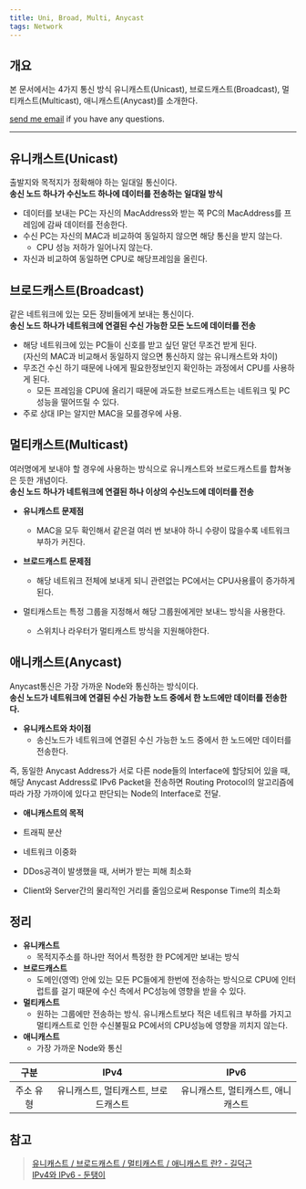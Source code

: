 ```yaml
---
title: Uni, Broad, Multi, Anycast
tags: Network
---
```


## 개요  

본 문서에서는 4가지 통신 방식 유니캐스트(Unicast), 브로드캐스트(Broadcast), 멀티캐스트(Multicast), 애니캐스트(Anycast)를 소개한다.  

[send me email](mailto:jewel7492@gmail.com) if you have any questions.

<!--more-->

---

## 유니캐스트(Unicast) 

출발지와 목적지가 정확해야 하는 일대일 통신이다.  
**송신 노드 하나가 수신노드 하나에 데이터를 전송하는 일대일 방식**

* 데이터를 보내는 PC는 자신의 MacAddress와 받는 쪽 PC의 MacAddress를 프레임에 감싸 데이터를 전송한다.
* 수신 PC는 자신의 MAC과 비교하여 동일하지 않으면 해당 통신을 받지 않는다.
    * CPU 성능 저하가 일어나지 않는다.
* 자신과 비교하여 동일하면 CPU로 해당프레임을 올린다.


## 브로드캐스트(Broadcast)  

같은 네트워크에 있는 모든 장비들에게 보내는 통신이다.  
**송신 노드 하나가 네트워크에 연결된 수신 가능한 모든 노드에 데이터를 전송**  

* 해당 네트워크에 있는 PC들이 신호를 받고 싶던 말던 무조건 받게 된다.  
(자신의 MAC과 비교해서 동일하지 않으면 통신하지 않는 유니캐스트와 차이)
* 무조건 수신 하기 때문에 나에게 필요한정보인지 확인하는 과정에서 CPU를 사용하게 된다.
    * 모든 프레임을 CPU에 올리기 때문에 과도한 브로드캐스트는 네트워크 및 PC 성능을 떨어뜨릴 수 있다.
* 주로 상대 IP는 알지만 MAC을 모를경우에 사용.

## 멀티캐스트(Multicast) 

여러명에게 보내야 할 경우에 사용하는 방식으로 유니캐스트와 브로드캐스트를 합쳐놓은 듯한 개념이다.  
**송신 노드 하나가 네트워크에 연결된 하나 이상의 수신노드에 데이터를 전송**

* **유니캐스트 문제점**
    * MAC을 모두 확인해서 같은걸 여러 번 보내야 하니 수량이 많을수록 네트워크 부하가 커진다.
* **브로드캐스트 문제점**
    * 해당 네트워크 전체에 보내게 되니 관련없는 PC에서는 CPU사용률이 증가하게 된다.

* 멀티캐스트는 특정 그룹을 지정해서 해당 그룹원에게만 보내느 방식을 사용한다.
    * 스위치나 라우터가 멀티캐스트 방식을 지원해야한다.

## 애니캐스트(Anycast)  

Anycast통신은 가장 가까운 Node와 통신하는 방식이다.  
**송신 노드가 네트워크에 연결된 수신 가능한 노드 중에서 한 노드에만 데이터를 전송한다.**  

* **유니캐스트와 차이점**
    * 송신노드가 네트워크에 연결된 수신 가능한 노드 중에서 한 노드에만 데이터를 전송한다.

즉, 동일한 Anycast Address가 서로 다른 node들의 Interface에 할당되어 있을 때, 해당 Anycast Address로 IPv6 Packet을 전송하면 Routing Protocol의 알고리즘에 따라 가장 가까이에 있다고 판단되는 Node의 Interface로 전달.

* **애니캐스트의 목적**

* 트래픽 분산
* 네트워크 이중화
* DDos공격이 발생했을 때, 서버가 받는 피해 최소화
* Client와 Server간의 물리적인 거리를 줄임으로써 Response Time의 최소화

## 정리

* **유니캐스트** 
    * 목적지주소를 하나만 적어서 특정한 한 PC에게만 보내는 방식
* **브로드캐스트**
    * 도메인(영역) 안에 있는 모든 PC들에게 한번에 전송하는 방식으로 CPU에 인터럽트를 걸기 때문에 수신 측에서 PC성능에 영향을 받을 수 있다.
* **멀티캐스트**
    * 원하는 그룹에만 전송하는 방식. 유니캐스트보다 적은 네트워크 부하를 가지고 멀티캐스트로 인한 수신불필요 PC에서의 CPU성능에 영향을 끼치지 않는다.
* **애니캐스트**
    * 가장 가까운 Node와 통신

|구분|IPv4|IPv6|  
|:---:|:---:|:---:|
|주소 유형|유니캐스트, 멀티캐스트, 브로드캐스트|유니캐스트, 멀티캐스트, 애니캐스트|

## 참고

> [유니캐스트 / 브로드캐스트 / 멀티캐스트 / 애니캐스트 란? - 길덕근](https://togll.tistory.com/42)  
> [IPv4와 IPv6 - 둔탱이](https://ensxoddl.tistory.com/164)